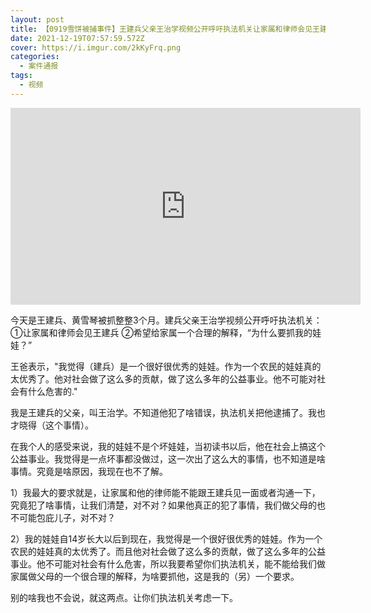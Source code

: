 ```yaml
---
layout: post
title: 【0919雪饼被捕事件】王建兵父亲王治学视频公开呼吁执法机关让家属和律师会见王建兵并给予合理的解释
date: 2021-12-19T07:57:59.572Z
cover: https://i.imgur.com/2kKyFrq.png
categories:
  - 案件通报
tags:
  - 视频
---
```

<iframe width="560" height="315" src="https://www.youtube.com/embed/iUfCVXeiwJw" title="YouTube video player" frameborder="0" allow="accelerometer; autoplay; clipboard-write; encrypted-media; gyroscope; picture-in-picture" allowfullscreen></iframe>

今天是王建兵、黄雪琴被抓整整3个月。建兵父亲王治学视频公开呼吁执法机关：①让家属和律师会见王建兵 ②希望给家属一个合理的解释，“为什么要抓我的娃娃？” 

王爸表示，"我觉得（建兵）是一个很好很优秀的娃娃。作为一个农民的娃娃真的太优秀了。他对社会做了这么多的贡献，做了这么多年的公益事业。他不可能对社会有什么危害的." 

我是王建兵的父亲，叫王治学。不知道他犯了啥错误，执法机关把他逮捕了。我也才晓得（这个事情）。 

在我个人的感受来说，我的娃娃不是个坏娃娃，当初读书以后，他在社会上搞这个公益事业。我觉得是一点坏事都没做过，这一次出了这么大的事情，也不知道是啥事情。究竟是啥原因，我现在也不了解。 

1）我最大的要求就是，让家属和他的律师能不能跟王建兵见一面或者沟通一下，究竟犯了啥事情，让我们清楚，对不对？如果他真正的犯了事情，我们做父母的也不可能包庇儿子，对不对？ 

2）我的娃娃自14岁长大以后到现在，我觉得是一个很好很优秀的娃娃。作为一个农民的娃娃真的太优秀了。而且他对社会做了这么多的贡献，做了这么多年的公益事业。他不可能对社会有什么危害，所以我要希望你们执法机关，能不能给我们做家属做父母的一个很合理的解释，为啥要抓他，这是我的（另）一个要求。 

别的啥我也不会说，就这两点。让你们执法机关考虑一下。
